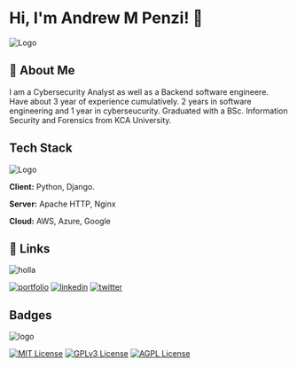 
# Hi, I'm Andrew M Penzi! 👋


![Logo](https://media.giphy.com/media/Q8xuJjjxQHHJdHn7gJ/giphy.gif)


## 🚀 About Me
I am a Cybersecurity Analyst as well as a Backend software engineere. Have about 3 year of experience cumulatively. 2 years in software engineering and 1 year in cyberseucurity.
Graduated with a BSc. Information Security and Forensics from KCA University.



## Tech Stack
![Logo](https://media.giphy.com/media/VGinaUQSc1KV9XdddO/giphy.gif)

**Client:** Python, Django.

**Server:** Apache HTTP, Nginx

**Cloud:** AWS, Azure, Google






## 🔗 Links
![holla](https://media.giphy.com/media/BIj5gfmPQ1ECSHSr82/giphy.gif)

[![portfolio](https://img.shields.io/badge/my_portfolio-000?style=for-the-badge&logo=ko-fi&logoColor=white)](https://katherineoelsner.com/)
[![linkedin](https://img.shields.io/badge/linkedin-0A66C2?style=for-the-badge&logo=linkedin&logoColor=white)](https://www.linkedin.com/)
[![twitter](https://img.shields.io/badge/twitter-1DA1F2?style=for-the-badge&logo=twitter&logoColor=white)](https://twitter.com/)


## Badges
![logo](https://media.giphy.com/media/5JmRkeGYnxVwWBQFL9/giphy.gif)


[![MIT License](https://img.shields.io/badge/License-MIT-green.svg)](https://choosealicense.com/licenses/mit/)
[![GPLv3 License](https://img.shields.io/badge/License-GPL%20v3-yellow.svg)](https://opensource.org/licenses/)
[![AGPL License](https://img.shields.io/badge/license-AGPL-blue.svg)](http://www.gnu.org/licenses/agpl-3.0)

